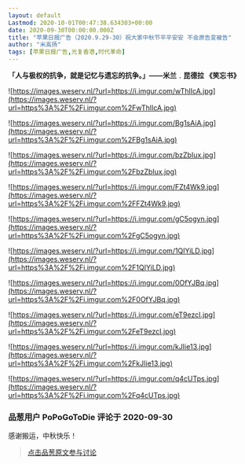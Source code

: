 ```yaml
---
layout: default
Lastmod: 2020-10-01T00:47:38.634303+00:00
date: 2020-09-30T00:00:00.000Z
title: "苹果日报广告（2020.9.29-30）祝大家中秋节平平安安 不会原告变被告"
author: "米高扬"
tags: [苹果日报广告,光复香港,时代革命]
---
```


**「人与极权的抗争，就是记忆与遗忘的抗争。」——米兰﹒昆德拉 《笑忘书》**  
  
![https://images.weserv.nl/?url=https://i.imgur.com/wThlIcA.jpg](https://images.weserv.nl/?url=https%3A%2F%2Fi.imgur.com%2FwThlIcA.jpg)  
  
![https://images.weserv.nl/?url=https://i.imgur.com/Bg1sAiA.jpg](https://images.weserv.nl/?url=https%3A%2F%2Fi.imgur.com%2FBg1sAiA.jpg)  
  
![https://images.weserv.nl/?url=https://i.imgur.com/bzZbIux.jpg](https://images.weserv.nl/?url=https%3A%2F%2Fi.imgur.com%2FbzZbIux.jpg)  
  
![https://images.weserv.nl/?url=https://i.imgur.com/FZt4Wk9.jpg](https://images.weserv.nl/?url=https%3A%2F%2Fi.imgur.com%2FFZt4Wk9.jpg)  
  
![https://images.weserv.nl/?url=https://i.imgur.com/gC5ogyn.jpg](https://images.weserv.nl/?url=https%3A%2F%2Fi.imgur.com%2FgC5ogyn.jpg)  
  
![https://images.weserv.nl/?url=https://i.imgur.com/1QIYiLD.jpg](https://images.weserv.nl/?url=https%3A%2F%2Fi.imgur.com%2F1QIYiLD.jpg)  
  
![https://images.weserv.nl/?url=https://i.imgur.com/0OfYJBq.jpg](https://images.weserv.nl/?url=https%3A%2F%2Fi.imgur.com%2F0OfYJBq.jpg)  
  
![https://images.weserv.nl/?url=https://i.imgur.com/eT9ezcI.jpg](https://images.weserv.nl/?url=https%3A%2F%2Fi.imgur.com%2FeT9ezcI.jpg)  
  
![https://images.weserv.nl/?url=https://i.imgur.com/kJIie13.jpg](https://images.weserv.nl/?url=https%3A%2F%2Fi.imgur.com%2FkJIie13.jpg)  
  
![https://images.weserv.nl/?url=https://i.imgur.com/q4cUTps.jpg](https://images.weserv.nl/?url=https%3A%2F%2Fi.imgur.com%2Fq4cUTps.jpg)

            
### 品葱用户 **PoPoGoToDie** 评论于 2020-09-30
        
感谢搬运，中秋快乐！
        






> [点击品葱原文参与讨论](https://pincong.rocks/article/24602)

